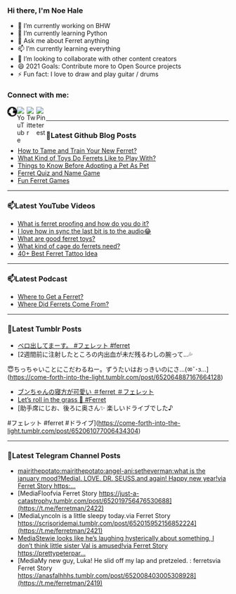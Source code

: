 ### Hi there, I'm Noe Hale

- 🔭 I’m currently working on BHW
- 🌱 I’m currently learning Python
- 💬 Ask me about Ferret anything
- 📫 I’m currently learning everything
- 🔭 I’m looking to collaborate with other content creators
- 😄 2021 Goals: Contribute more to Open Source projects
- ⚡ Fun fact: I love to draw and play guitar / drums

### Connect with me:

[<img align="left" alt="ferretvoice.com" width="22px" src="https://raw.githubusercontent.com/iconic/open-iconic/master/svg/globe.svg" />](https://ferretvoice.com)
[<img align="left" alt="YouTube" width="22px" src="https://cdn.jsdelivr.net/npm/simple-icons@v3/icons/youtube.svg" />](https://www.youtube.com/channel/UCk665XTfaMLVwFVWUmgnDiw)
[<img align="left" alt="Twitter" width="22px" src="https://cdn.jsdelivr.net/npm/simple-icons@v3/icons/twitter.svg" />](https://twitter.com/voiceferret)
[<img align="left" alt="Pinterest" width="22px" src="https://cdn.jsdelivr.net/npm/simple-icons@v3/icons/pinterest.svg" />](https://www.pinterest.com/voiceferret/)

<br />

---
### 🔭Latest Github Blog Posts
<!-- GITHUB:START -->
- [How to Tame and Train Your New Ferret?](http://noehale.github.io/how-to-tame-and-train-your-new-ferret/)
- [What Kind of Toys Do Ferrets Like to Play With?](http://noehale.github.io/what-kind-of-toys-do-ferrets-like-to-play-with/)
- [Things to Know Before Adopting a Pet As Pet](http://noehale.github.io/things-to-know-before-adopting-a-pet-as-pet/)
- [Ferret Quiz and Name Game](http://noehale.github.io/ferret-quiz/)
- [Fun Ferret Games](http://noehale.github.io/fun-ferret-games/)
<!-- GITHUB:END -->
---
### 📫Latest YouTube Videos

<!-- YOUTUBE:START -->
- [What is ferret proofing and how do you do it?](https://www.youtube.com/watch?v=81Syh_DJBQQ)
- [I love how in sync the last bit is to the audio😂](https://www.youtube.com/watch?v=WHBeGHwSlGY)
- [What are good ferret toys?](https://www.youtube.com/watch?v=tPxRilBzc0s)
- [What kind of cage do ferrets need?](https://www.youtube.com/watch?v=xzz6hC3sR5A)
- [40+ Best Ferret Tattoo Idea](https://www.youtube.com/watch?v=KIKqduR6Xcs)
<!-- YOUTUBE:END -->

---
### 📫Latest Podcast

<!-- PODCAST:START -->
- [Where to Get a Ferret?](https://anchor.fm/ferretvoice/episodes/Where-to-Get-a-Ferret-erurfu)
- [Where Did Ferrets Come From?](https://anchor.fm/ferretvoice/episodes/Where-Did-Ferrets-Come-From-eruq8g)
<!-- PODCAST:END -->
---
### 📝Latest Tumblr Posts

<!-- TUMBLR:START -->
- [ベロ出してまーす。
#フェレット #ferret](https://come-forth-into-the-light.tumblr.com/post/652064892227059712)
- [2週間前に注射したところの内出血が未だ残るわしの腕って…💦

😇ちっちゃいことにこだわるねー。ずうたいはおっきいのにさ…(ㆀ˘･з...](https://come-forth-into-the-light.tumblr.com/post/652064887167664128)
- [ブンちゃんの寝方が可愛い
＃ferret
＃フェレット](https://come-forth-into-the-light.tumblr.com/post/652064881912233984)
- [Let’s roll in the grass 🐾 #Ferret](https://come-forth-into-the-light.tumblr.com/post/652061083057651712)
- [助手席にじお、後ろに奥さん✨
楽しいドライブでした♪

#フェレット
#ferret
#ドライブ](https://come-forth-into-the-light.tumblr.com/post/652061077006434304)
<!-- TUMBLR:END -->
---
### 📝Latest Telegram Channel Posts

<!-- TELEGRAM:START -->
- [mairithepotato:mairithepotato:angel-ani:setheverman:what is the january mood?MediaI. LOVE. DR. SEUSS.and again! Happy new year!via Ferret Story https:...](https://t.me/ferretman/2423)
- [MediaFloofvia Ferret Story https://just-a-catastrophy.tumblr.com/post/652019756476530688](https://t.me/ferretman/2422)
- [MediaLyncoln is a little sleepy today.via Ferret Story https://scrisoridemai.tumblr.com/post/652015952156852224](https://t.me/ferretman/2421)
- [MediaStewie looks like he’s laughing hysterically about something, I don’t think little sister Val is amused!via Ferret Story https://prettypeterpar...](https://t.me/ferretman/2420)
- [MediaMy new guy, Luka! He slid off my lap and pretzeled. : ferretsvia Ferret Story https://anasfalhhhs.tumblr.com/post/652008403005308928](https://t.me/ferretman/2419)
<!-- TELEGRAM:END -->

